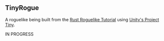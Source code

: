 ## TinyRogue

A roguelike being built from the [Rust Roguelike Tutorial](https://bfnightly.bracketproductions.com/rustbook/) using [Unity's Project Tiny](https://forum.unity.com/forums/project-tiny.151/).

IN PROGRESS
